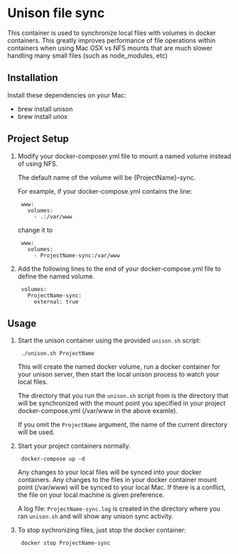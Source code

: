 # Unison file sync

This container is used to synchronize local files with volumes in docker containers.
This greatly improves performance of file operations within containers when using Mac OSX
vs NFS mounts that are much slower handling many small files (such as node_modules, etc)

## Installation

Install these dependencies on your Mac:

* brew install unison
* brew install unox

## Project Setup

1. Modify your docker-composer.yml file to mount a named volume instead of using NFS.

    The default name of the volume will be {ProjectName}-sync.

    For example, if your docker-compose.yml contains the line:

        www:
          volumes:
            - .:/var/www

    change it to

        www:
          volumes:
            - ProjectName-sync:/var/www


2. Add the following lines to the end of your docker-compose.yml file to define the named volume.

        volumes:
          ProjectName-sync:
            external: true

## Usage

1. Start the unison container using the provided ``unison.sh`` script:

        ./unison.sh ProjectName

    This will create the named docker volume, run a docker container for your unison server,
    then start the local unison process to watch your local files.

    The directory that you run the ``unison.sh`` script from is the directory that will
    be synchronized with the mount point you specified in your project docker-compose.yml (/var/www in the above examle).

    If you omit the ``ProjectName`` argument, the name of the current directory will be used.

2. Start your project containers normally.

        docker-compose up -d

     Any changes to your local files will be synced into your docker containers.
     Any changes to the files in your docker container mount point (/var/www) will be synced to your local Mac.
     If there is a conflict, the file on your local machine is given preference.

     A log file: ``ProjectName-sync.log`` is created in the directory where you ran ``unison.sh``
     and will show any unison sync activity.

3. To stop sychronizing files, just stop the docker container:

        docker stop ProjectName-sync
